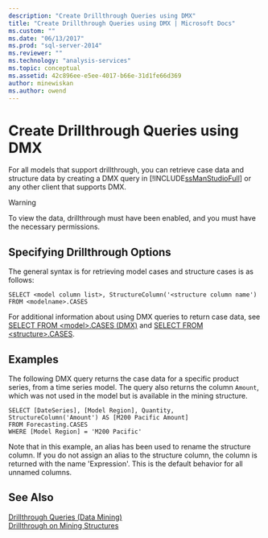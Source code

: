 ```yaml
---
description: "Create Drillthrough Queries using DMX"
title: "Create Drillthrough Queries using DMX | Microsoft Docs"
ms.custom: ""
ms.date: "06/13/2017"
ms.prod: "sql-server-2014"
ms.reviewer: ""
ms.technology: "analysis-services"
ms.topic: conceptual
ms.assetid: 42c896ee-e5ee-4017-b66e-31d1fe66d369
author: minewiskan
ms.author: owend
---
```

# Create Drillthrough Queries using DMX
  For all models that support drillthrough, you can retrieve case data and structure data by creating a DMX query in [!INCLUDE[ssManStudioFull](../../includes/ssmanstudiofull-md.md)] or any other client that supports DMX.  
  
> [!WARNING]  
>  To view the data, drillthrough must have been enabled, and you must have the necessary permissions.  
  
## Specifying Drillthrough Options  
 The general syntax is for retrieving model cases and structure cases is as follows:  
  
```  
SELECT <model column list>, StructureColumn('<structure column name') FROM <modelname>.CASES  
```  
  
 For additional information about using DMX queries to return case data, see [SELECT FROM &#60;model&#62;.CASES &#40;DMX&#41;](/sql/dmx/select-from-model-content-dmx) and [SELECT FROM &#60;structure&#62;.CASES](/sql/dmx/select-from-structure-cases).  
  
## Examples  
 The following DMX query returns the case data for a specific product series, from a time series model. The query also returns the column `Amount`, which was not used in the model but is available in the mining structure.  
  
```  
SELECT [DateSeries], [Model Region], Quantity, StructureColumn('Amount') AS [M200 Pacific Amount]  
FROM Forecasting.CASES  
WHERE [Model Region] = 'M200 Pacific'  
```  
  
 Note that in this example, an alias has been used to rename the structure column. If you do not assign an alias to the structure column, the column is returned with the name 'Expression'. This is the default behavior for all unnamed columns.  
  
## See Also  
 [Drillthrough Queries &#40;Data Mining&#41;](drillthrough-queries-data-mining.md)   
 [Drillthrough on Mining Structures](drillthrough-on-mining-structures.md)  
  
  
